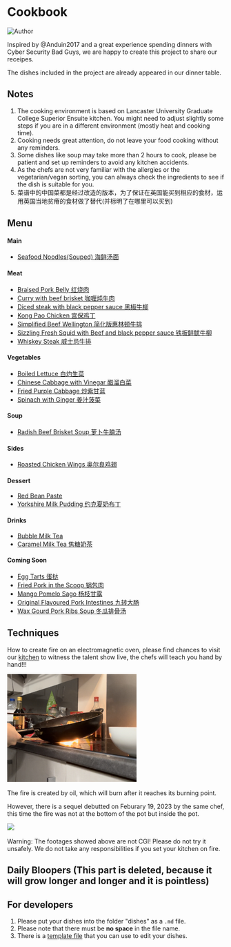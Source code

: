# Cookbook

![Author](https://img.shields.io/badge/Author-Bad%20Guys%20Group-blue)

Inspired by @Anduin2017 and a great experience spending dinners with Cyber Security Bad Guys, we are happy to create this project to share our receipes.

The dishes included in the project are already appeared in our dinner table.

## Notes

1. The cooking environment is based on Lancaster University Graduate College Superior Ensuite kitchen. You might need to adjust slightly some steps if you are in a different environment (mostly heat and cooking time).
2. Cooking needs great attention, do not leave your food cooking without any reminders.
3. Some dishes like soup may take more than 2 hours to cook, please be patient and set up reminders to avoid any kitchen accidents.
4. As the chefs are not very familiar with the allergies or the vegetarian/vegan sorting, you can always check the ingredients to see if the dish is suitable for you.
5. 菜谱中的中国菜都是经过改造的版本，为了保证在英国能买到相应的食材，运用英国当地贫瘠的食材做了替代(并标明了在哪里可以买到)

## Menu

#### Main
- [Seafood Noodles(Souped) 海鲜汤面](dishes/Seafood_Noodles_Souped.md)

#### Meat
- [Braised Pork Belly 红烧肉](dishes/Braised-Pork-Belly.md)
- [Curry with beef brisket 咖喱炖牛肉](dishes/Curry_with_beef_brisket.md)
- [Diced steak with black pepper sauce 黑椒牛柳](dishes/Diced-steak-with-black-pepper-sauce.md)
- [Kong Pao Chicken 宫保鸡丁](dishes/Meat/Gong-Bao-Ji-Ding.md)
- [Simplified Beef Wellington 简化版惠林顿牛排](dishes/Meat/Beef_Wellington.md)
- [Sizzling Fresh Squid with Beef and black pepper sauce 铁板鲜鱿牛柳](dishes/Sizzling-Fresh-Squid-and-Beef-with-black-pepper-sauce.md)
- [Whiskey Steak 威士忌牛排](dishes/Meat/Whiskey_Steak.md)

#### Vegetables
- [Boiled Lettuce 白灼生菜](dishes/Boiled_Lettuce.md)
- [Chinese Cabbage with Vinegar 醋溜白菜](dishes/Vegs/Cu_Liu_Bai_Cai.md)
- [Fried Purple Cabbage 炒紫甘蓝](dishes/Fried_Purple_Cabbage.md)
- [Spinach with Ginger 姜汁菠菜](dishes/Vegs/Jiang_Zhi_Bo_Cai.md)

#### Soup
- [Radish Beef Brisket Soup 萝卜牛腩汤](dishes/Radish_Beef_Brisket_Soup.md)

#### Sides
- [Roasted Chicken Wings 奥尔良鸡翅](dishes/Roasted-Chicken-Wings.md)

#### Dessert

- [Red Bean Paste](dishes/Desserts/Red_Bean_Paste.md)
- [Yorkshire Milk Pudding 约克夏奶布丁](dishes/Desserts/Yorkshire-Milk-Pudding.md)

#### Drinks
- [Bubble Milk Tea](dishes/Drinks/Bubble_Milk_Tea_wwdpm.md)
- [Caramel Milk Tea 焦糖奶茶](https://aiden-l.github.io/pages/notready/doge.html)

#### Coming Soon
- [Egg Tarts 蛋挞](https://aiden-l.github.io/pages/notready/doge.html)
- [Fried Pork in the Scoop 锅包肉](https://aiden-l.github.io/pages/notready/doge.html)
- [Mango Pomelo Sago 杨枝甘露](https://aiden-l.github.io/pages/notready/doge.html)
- [Original Flavoured Pork Intestines 九转大肠](https://aiden-l.github.io/pages/ban/ban.html)
- [Wax Gourd Pork Ribs Soup 冬瓜排骨汤](https://aiden-l.github.io/pages/notready/doge.html)

## Techniques

How to create fire on an electromagnetic oven, please find chances to visit our [kitchen](https://use.mazemap.com/#v=1&config=lancaster&zlevel=1&center=-2.786763,54.004061&zoom=18.5&campusid=341&sharepoitype=point&sharepoi=-2.78638%2C54.00420) to witness the talent show live, the chefs will teach you hand by hand!!!

<div>
	<img src="imgs/index/fire.jpg" style="width: 300px"/>
</div>

The fire is created by oil, which will burn after it reaches its burning point.

However, there is a sequel debutted on Feburary 19, 2023 by the same chef, this time the fire was not at the bottom of the pot but inside the pot. 

<div>
	<img src="imgs/dishes/fire.gif" style="width: 300px"/>
</div>

Warning: The footages showed above are not CGI! Please do not try it unsafely. We do not take any responsibilities if you set your kitchen on fire.

## Daily Bloopers (This part is deleted, because it will grow longer and longer and it is pointless)

## For developers
1. Please put your dishes into the folder "dishes" as a `.md` file.
2. Please note that there must be __no space__ in the file name.
3. There is a [template file](dishes/template_dish.md) that you can use to edit your dishes.
